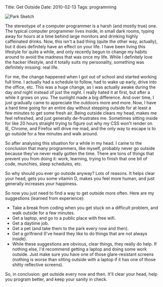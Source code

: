 Title: Get Outside
Date: 2010-02-13
Tags: programming


![Park Sketch][]


The stereotype of a computer programmer is a harsh (and mostly true) one.  The
typical computer programmer lives inside, in small dark rooms, typing away for
hours at a time behind large monitors and drinking highly caffeinated drinks.
Now, this isn't a bad thing (quite the other way, actually), but it does
definitely have an effect on your life.  I have been living this lifestyle for
quite a while, and only recently begun to change my habits around to avoid the
madness that was once my life.  While I definitely love the hacker lifestyle,
and it totally suits my personality, something was definitely missing: real
life.

For me, the change happened when I got out of school and started working full
time.  I actually had a schedule to follow, had to wake up early, drive into the
office, etc.  This was a huge change, as I was actually awake during the day
*and* night instead of just the night.  I really hated it at first, but after a
while it grows on you.  The sunlight made a big difference.  And over time, I
just gradually came to appreciate the outdoors more and more.  Now, I have a
hard time going for an entire day without stepping outside for at least a few
minutes to get some fresh air.  Being outside clears my head, makes me feel
refreshed, and just generally de-frustrates me.  Sometimes sitting inside for
like 20 hours straight trying to figure out why my CSS won't render on IE,
Chrome, and Firefox will drive me mad, and the only way to escape is to go
outside for a few minutes and walk around.

So after analysing this situation for a while in my head.  I came to the
conclusion that many programmers, like myself, probably never go outside because
they've never really gotten the time.  There are tons of things that prevent you
from doing it: work, learning, trying to finish that one bit of code, munchies,
sleep schedules, etc.

So why should you ever go outside anyway?  Lots of reasons.  It helps clear your
head, gets you some vitamin D, makes you feel more human, and just generally
increases your happiness.

So now you just need to find a way to get outside more often.  Here are my
suggestions (learned from experience):

-   Take a break from coding when you get stuck on a difficult problem, and walk
    outside for a few minutes.
-   Get a laptop, and go to a public place with free wifi.
-   Get a daytime job.
-   Get a pet (and take them to the park every now and then).
-   Get a girlfriend (I've heard they like to do things that are not always
    inside).
-   While these suggestions are obvious, clear things, they really do help.  If
    nothing else, I'd recommend getting a laptop and doing some work outside.
    Just make sure you have one of those glare-resistant screens (nothing is
    worse than sitting outside with a laptop if it has one of those shitty
    reflective screens).

So, in conclusion: get outside every now and then.  It'll clear your head, help
you program better, and keep your sanity in check.


  [Park Sketch]: {filename}/images/2010/park-sketch.png "Park Sketch"
